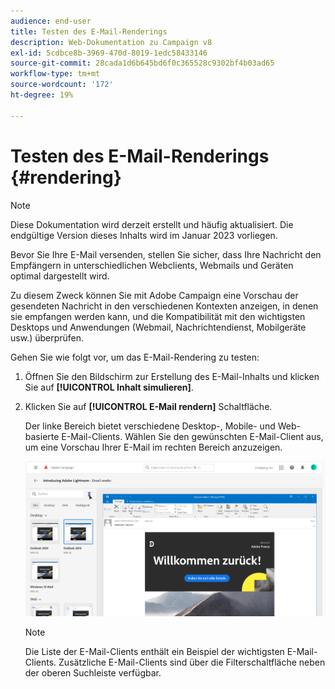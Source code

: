 ```yaml
---
audience: end-user
title: Testen des E-Mail-Renderings
description: Web-Dokumentation zu Campaign v8
exl-id: 5cdbce8b-3969-470d-8019-1edc58433146
source-git-commit: 28cada1d6b645bd6f0c365528c9302bf4b03ad65
workflow-type: tm+mt
source-wordcount: '172'
ht-degree: 19%

---
```


# Testen des E-Mail-Renderings {#rendering}

>[!NOTE]
>
>Diese Dokumentation wird derzeit erstellt und häufig aktualisiert. Die endgültige Version dieses Inhalts wird im Januar 2023 vorliegen.

Bevor Sie Ihre E-Mail versenden, stellen Sie sicher, dass Ihre Nachricht den Empfängern in unterschiedlichen Webclients, Webmails und Geräten optimal dargestellt wird.

Zu diesem Zweck können Sie mit Adobe Campaign eine Vorschau der gesendeten Nachricht in den verschiedenen Kontexten anzeigen, in denen sie empfangen werden kann, und die Kompatibilität mit den wichtigsten Desktops und Anwendungen (Webmail, Nachrichtendienst, Mobilgeräte usw.) überprüfen.

Gehen Sie wie folgt vor, um das E-Mail-Rendering zu testen:

1. Öffnen Sie den Bildschirm zur Erstellung des E-Mail-Inhalts und klicken Sie auf **[!UICONTROL Inhalt simulieren]**.

1. Klicken Sie auf **[!UICONTROL E-Mail rendern]** Schaltfläche.

   Der linke Bereich bietet verschiedene Desktop-, Mobile- und Web-basierte E-Mail-Clients. Wählen Sie den gewünschten E-Mail-Client aus, um eine Vorschau Ihrer E-Mail im rechten Bereich anzuzeigen.

   ![](assets/render-context.png)

   >[!NOTE]
   >
   >Die Liste der E-Mail-Clients enthält ein Beispiel der wichtigsten E-Mail-Clients. Zusätzliche E-Mail-Clients sind über die Filterschaltfläche neben der oberen Suchleiste verfügbar.
